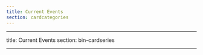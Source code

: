 ```yaml
---
title: Current Events
section: cardcategories
---
```


---

title: Current Events
section: bin-cardseries

---
